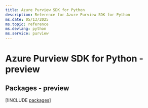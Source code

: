 ```yaml
---
title: Azure Purview SDK for Python
description: Reference for Azure Purview SDK for Python
ms.date: 05/13/2025
ms.topic: reference
ms.devlang: python
ms.service: purview
---
```

# Azure Purview SDK for Python - preview
## Packages - preview
[!INCLUDE [packages](purview-index.md)]